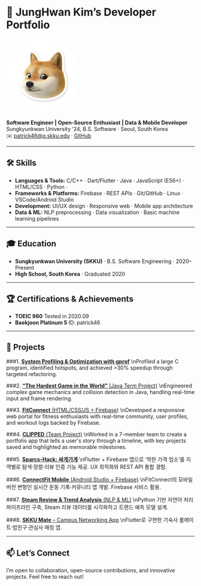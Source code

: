 <!-- ────────────────────────────────────────────────────────────────────────── -->
# 🎯 JungHwan Kim’s Developer Portfolio

<img src="./figures.jpg" alt="JungHwan Kim" width="200" style="border-radius:50%;"/>

**Software Engineer | Open-Source Enthusiast | Data & Mobile Developer**  
Sungkyunkwan University ‘24, B.S. Software · Seoul, South Korea  
✉️ patrick46@g.skku.edu · [GitHub](https://github.com/Urvanage)

---

## 🛠 Skills
- **Languages & Tools:** C/C++ · Dart/Flutter · Java · JavaScript (ES6+) · HTML/CSS · Python · 
- **Frameworks & Platforms:** Firebase · REST APIs · Git/GitHub · Linux · VSCode/Android Studio  
- **Development:** UI/UX design · Responsive web · Mobile app architecture  
- **Data & ML:** NLP preprocessing · Data visualization · Basic machine learning pipelines  

---

## 🎓 Education
- **Sungkyunkwan University (SKKU)** · B.S. Software Engineering · 2020–Present  
- **High School, South Korea** · Graduated 2020

---

## 🏆 Certifications & Achievements
- **TOEIC 960** Tested in 2020.09
- **Baekjoon Platinum 5** ID: patrick46

---

## 💼 Projects

###1. [**System Profiling & Optimization with gprof**](https://github.com/Urvanage/System_gprof)
   \nProfiled a large C program, identified hotspots, and achieved >30% speedup through targeted refactoring.

###2. [**“The Hardest Game in the World”** (Java Term Project)](https://github.com/Urvanage/JP_term_project)
   \nEngineered complex game mechanics and collision detection in Java, handling real-time input and frame rendering.

###3. [**FitConnect** (HTML/CSS/JS + Firebase)](https://github.com/Urvanage/FitConnect)
   \nDeveloped a responsive web portal for fitness enthusiasts with real-time community, user profiles, and workout logs backed by Firebase.

###4. [**CLIPPED** (Team Project)](https://github.com/Urvanage/CLIPPED)
   \nWorked in a 7-member team to create a portfolio app that tells a user's story through a timeline, with key projects saved and highlighted as memorable milestones.

###5. [**Sparcs-Hack: 싸게가게**](https://github.com/Urvanage/Sparcs-2024-Hackathon)
   \nFlutter + Firebase 앱으로 ‘착한 가격 업소’를 지역별로 탐색·정렬·리뷰 인증 기능 제공. UX 최적화와 REST API 통합 경험.

###6. [**ConnectFit Mobile** (Android Studio + Firebase)](https://github.com/Urvanage/mobileApp_ConnectFit)
   \nFitConnect의 모바일 버전 변형인 실시간 운동 기록·커뮤니티 앱 개발. Firebase 서비스 활용.

###7. [**Steam Review & Trend Analysis** (NLP & ML)](https://github.com/Urvanage/game-review-analysis)
   \nPython 기반 자연어 처리 파이프라인 구축, Steam 리뷰 데이터를 시각화하고 트렌드 예측 모델 설계.

###8. [**SKKU Mate** – Campus Networking App](https://github.com/Urvanage/SKKUmate)
   \nFlutter로 구현한 기숙사 룸메이트·밥친구·관심사 매칭 앱.

---

## 📫 Let’s Connect
I’m open to collaboration, open-source contributions, and innovative projects. Feel free to reach out!

